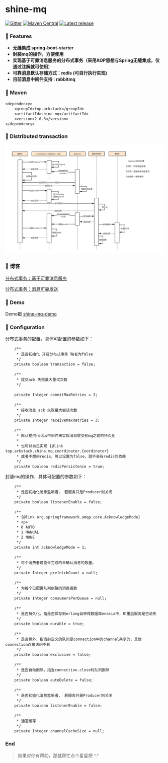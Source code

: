 # shine-mq

[![Gitter](https://badges.gitter.im/7le/shine-mq.svg)](https://gitter.im/7le/shine-mq)
[![Maven Central](https://maven-badges.herokuapp.com/maven-central/top.arkstack/shine-mq/badge.svg)](https://search.maven.org/artifact/top.arkstack/shine-mq/)
[![Latest release](https://img.shields.io/github/release/7le/shine-mq.svg)](https://github.com/7le/shine-mq/releases/latest)

### 🐣 Features

* **无缝集成 spring-boot-starter**
* **封装mq的操作，方便使用**
* **实现基于可靠消息服务的分布式事务（采用AOP思想与Spring无缝集成，仅通过注解就可使用**）
* **可靠消息默认存储方式：redis (可自行执行实现)**
* **目前消息中间件支持 : rabbitmq**

### 🐳 Maven

```
<dependency>
    <groupId>top.arkstack</groupId>
    <artifactId>shine-mq</artifactId>
    <version>2.0.3</version>
</dependency>
```
 
### 🎀 Distributed transaction

![shine-mq](https://github.com/7le/7le.github.io/raw/master/image/dis/shine-mq.jpg)

### 🎐 博客

[分布式事务：基于可靠消息服务](https://7le.top/2018/12/04/%E5%88%86%E5%B8%83%E5%BC%8F%E4%BA%8B%E5%8A%A1%EF%BC%9A%E5%9F%BA%E4%BA%8E%E5%8F%AF%E9%9D%A0%E6%B6%88%E6%81%AF%E6%9C%8D%E5%8A%A1/#more)

[分布式事务：消息可靠发送](https://7le.top/2019/02/21/%E5%88%86%E5%B8%83%E5%BC%8F%E4%BA%8B%E5%8A%A1%EF%BC%9A%E6%B6%88%E6%81%AF%E5%8F%AF%E9%9D%A0%E5%8F%91%E9%80%81/)


### 🐹 Demo

Demo戳 [shine-mq-demo](https://github.com/7le/shine-mq-demo)

### 🌈 Configuration

分布式事务的配置，具体可配置的参数如下：

```
    /**
     * 是否初始化 开启分布式事务 缺省为false
     */
    private boolean transaction = false;

    /**
     * 提交ack 失败最大重试次数
     */
     
    private Integer commitMaxRetries = 3;

    /**
     * 接收消息 ack 失败最大尝试次数
     */
    private Integer receiveMaxRetries = 3;

    /**
     * 默认提供redis中间件来实现消息提交到mq之前的持久化
     *
     * 也可以自己实现 {@link top.arkstack.shine.mq.coordinator.Coordinator}
     * 或者不想用redis，可以设置为false，就不会有redis的依赖
     */
    private boolean redisPersistence = true;

```

封装mq的操作，具体可配置的参数如下：

```
    /**
     * 是否初始化消息监听者， 若服务只是Producer则关闭
     */
    private boolean listenerEnable = false;
    
    /**
     * {@link org.springframework.amqp.core.AcknowledgeMode}
     * <p>
     * 0 AUTO
     * 1 MANUAL
     * 2 NONE
     */
    private int acknowledgeMode = 1;

    /**
     * 每个消费者可能未完成的未确认消息的数量。
     */
    private Integer prefetchCount = null;

    /**
     * 为每个已配置队列创建的消费者数
     */
    private Integer consumersPerQueue = null;

    /**
     * 是否持久化，指是否保存到erlang自带得数据库mnesia中，即重启服务是否消失
     */
    private boolean durable = true;

    /**
     * 是否排外，指当前定义的队列是connection中的channel共享的，其他connection连接访问不到
     */
    private boolean exclusive = false;

    /**
     * 是否自动删除，指当connection.close时队列删除
     */
    private boolean autoDelete = false;

    /**
     * 是否初始化消息监听者， 若服务只是Producer则关闭
     */
    private boolean listenerEnable = false;

    /**
     * 通道缓存
     */
    private Integer channelCacheSize = null;
```

### End

> 如果对你有帮助，那就帮忙点个星星把 ^.^